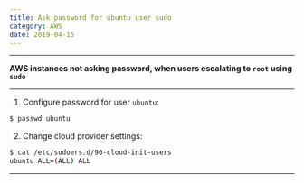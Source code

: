 ```yaml
---
title: Ask password for ubuntu user sudo
category: AWS
date: 2019-04-15
---
```


-----

**AWS instances not asking password, when users escalating to `root` using `sudo`**

-----

1. Configure password for user `ubuntu`:
```bash
$ passwd ubuntu
```

2. Change cloud provider settings:
```bash
$ cat /etc/sudoers.d/90-cloud-init-users
ubuntu ALL=(ALL) ALL
```

-----